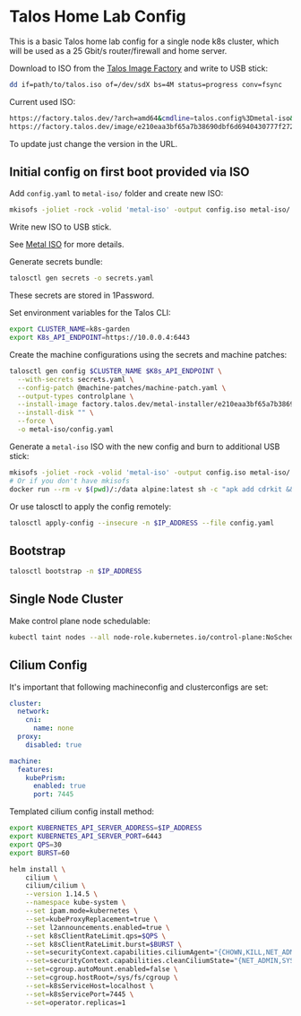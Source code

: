 # Talos Home Lab Config

This is a basic Talos home lab config for a single node k8s cluster, which will be used as a 25 Gbit/s router/firewall and home server.

Download to ISO from the [Talos Image Factory](https://factory.talos.dev/) and write to USB stick:
```bash
dd if=path/to/talos.iso of=/dev/sdX bs=4M status=progress conv=fsync
```

Current used ISO:
```bash
https://factory.talos.dev/?arch=amd64&cmdline=talos.config%3Dmetal-iso&cmdline-set=true&extensions=-&extensions=siderolabs%2Frealtek-firmware&extensions=siderolabs%2Fusb-modem-drivers&platform=metal&target=metal&version=1.11.1
https://factory.talos.dev/image/e210eaa3bf65a7b38690dbf6d6940430777f272004cfb67f2035389b1c906542/v1.11.1/metal-amd64.iso
```

To update just change the version in the URL.

## Initial config on first boot provided via ISO
Add `config.yaml` to `metal-iso/` folder and create new ISO:
```bash
mkisofs -joliet -rock -volid 'metal-iso' -output config.iso metal-iso/
```
Write new ISO to USB stick.

See [Metal ISO](https://www.talos.dev/v1.11/reference/kernel/#metal-iso) for more details.

Generate secrets bundle:
```bash
talosctl gen secrets -o secrets.yaml
```
These secrets are stored in 1Password.

Set environment variables for the Talos CLI:
```bash
export CLUSTER_NAME=k8s-garden
export K8s_API_ENDPOINT=https://10.0.0.4:6443
```

Create the machine configurations using the secrets and machine patches:
```bash
talosctl gen config $CLUSTER_NAME $K8s_API_ENDPOINT \
  --with-secrets secrets.yaml \
  --config-patch @machine-patches/machine-patch.yaml \
  --output-types controlplane \
  --install-image factory.talos.dev/metal-installer/e210eaa3bf65a7b38690dbf6d6940430777f272004cfb67f2035389b1c906542:v1.11.1 \
  --install-disk "" \
  --force \
  -o metal-iso/config.yaml
```

Generate a `metal-iso` ISO with the new config and burn to additional USB stick:
```bash
mkisofs -joliet -rock -volid 'metal-iso' -output config.iso metal-iso/
# Or if you don't have mkisofs
docker run --rm -v $(pwd)/:/data alpine:latest sh -c "apk add cdrkit && mkisofs -joliet -rock -volid 'metal-iso' -output /data/config.iso /data/metal-iso/"
```

Or use talosctl to apply the config remotely:
```bash
talosctl apply-config --insecure -n $IP_ADDRESS --file config.yaml
```





## Bootstrap
```bash
talosctl bootstrap -n $IP_ADDRESS
```

## Single Node Cluster
Make control plane node schedulable:
```bash
kubectl taint nodes --all node-role.kubernetes.io/control-plane:NoSchedule-
```

## Cilium Config

It's important that following machineconfig and clusterconfigs are set:
```yaml
cluster:
  network:
    cni:
      name: none
  proxy:
    disabled: true

machine:
  features:
    kubePrism:
      enabled: true
      port: 7445
```
Templated cilium config install method:
```bash
export KUBERNETES_API_SERVER_ADDRESS=$IP_ADDRESS
export KUBERNETES_API_SERVER_PORT=6443
export QPS=30
export BURST=60

helm install \
    cilium \
    cilium/cilium \
    --version 1.14.5 \
    --namespace kube-system \
    --set ipam.mode=kubernetes \
    --set=kubeProxyReplacement=true \
    --set l2announcements.enabled=true \
    --set k8sClientRateLimit.qps=$QPS \
    --set k8sClientRateLimit.burst=$BURST \
    --set=securityContext.capabilities.ciliumAgent="{CHOWN,KILL,NET_ADMIN,NET_RAW,IPC_LOCK,SYS_ADMIN,SYS_RESOURCE,DAC_OVERRIDE,FOWNER,SETGID,SETUID}" \
    --set=securityContext.capabilities.cleanCiliumState="{NET_ADMIN,SYS_ADMIN,SYS_RESOURCE}" \
    --set=cgroup.autoMount.enabled=false \
    --set=cgroup.hostRoot=/sys/fs/cgroup \
    --set=k8sServiceHost=localhost \
    --set=k8sServicePort=7445 \
    --set=operator.replicas=1
```